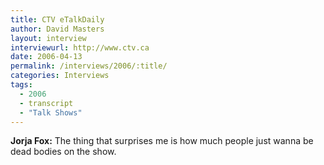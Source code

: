 ```yaml
---
title: CTV eTalkDaily
author: David Masters
layout: interview
interviewurl: http://www.ctv.ca
date: 2006-04-13
permalink: /interviews/2006/:title/
categories: Interviews
tags:
  - 2006
  - transcript
  - "Talk Shows"
---
```


**Jorja Fox:** The thing that surprises me is how much people just wanna be dead bodies on the show.